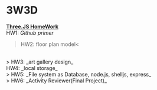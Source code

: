 # 3W3D
**[Three.JS HomeWork](https://wen-xiang.github.io/3W3D/)**
</br>
HW1: _Github primer_
</br>
> HW2: floor plan model<
<br>
> HW3: _art gallery design_
<br>
HW4: _local storage_
<br>
> HW5: _File system as Database, node.js, shelljs, express_
<br>
> HW6: _Activity Reviewer(Final Project)_
